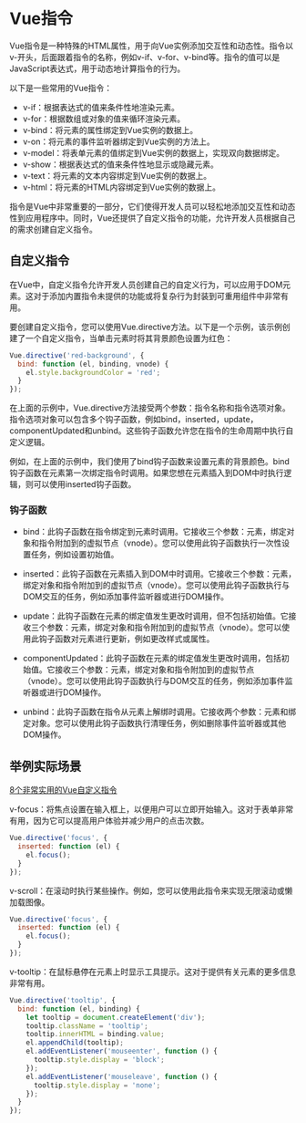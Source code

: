 # Vue指令

Vue指令是一种特殊的HTML属性，用于向Vue实例添加交互性和动态性。指令以v-开头，后面跟着指令的名称，例如v-if、v-for、v-bind等。指令的值可以是JavaScript表达式，用于动态地计算指令的行为。

以下是一些常用的Vue指令：

- v-if：根据表达式的值来条件性地渲染元素。
- v-for：根据数组或对象的值来循环渲染元素。
- v-bind：将元素的属性绑定到Vue实例的数据上。
- v-on：将元素的事件监听器绑定到Vue实例的方法上。
- v-model：将表单元素的值绑定到Vue实例的数据上，实现双向数据绑定。
- v-show：根据表达式的值来条件性地显示或隐藏元素。
- v-text：将元素的文本内容绑定到Vue实例的数据上。
- v-html：将元素的HTML内容绑定到Vue实例的数据上。

指令是Vue中非常重要的一部分，它们使得开发人员可以轻松地添加交互性和动态性到应用程序中。同时，Vue还提供了自定义指令的功能，允许开发人员根据自己的需求创建自定义指令。


## 自定义指令

在Vue中，自定义指令允许开发人员创建自己的自定义行为，可以应用于DOM元素。这对于添加内置指令未提供的功能或将复杂行为封装到可重用组件中非常有用。

要创建自定义指令，您可以使用Vue.directive方法。以下是一个示例，该示例创建了一个自定义指令，当单击元素时将其背景颜色设置为红色：
```javascript
Vue.directive('red-background', {
  bind: function (el, binding, vnode) {
    el.style.backgroundColor = 'red';
  }
});
```
在上面的示例中，Vue.directive方法接受两个参数：指令名称和指令选项对象。指令选项对象可以包含多个钩子函数，例如bind，inserted，update，componentUpdated和unbind。这些钩子函数允许您在指令的生命周期中执行自定义逻辑。

例如，在上面的示例中，我们使用了bind钩子函数来设置元素的背景颜色。bind钩子函数在元素第一次绑定指令时调用。如果您想在元素插入到DOM中时执行逻辑，则可以使用inserted钩子函数。

### 钩子函数

- bind：此钩子函数在指令绑定到元素时调用。它接收三个参数：元素，绑定对象和指令附加到的虚拟节点（vnode）。您可以使用此钩子函数执行一次性设置任务，例如设置初始值。

- inserted：此钩子函数在元素插入到DOM中时调用。它接收三个参数：元素，绑定对象和指令附加到的虚拟节点（vnode）。您可以使用此钩子函数执行与DOM交互的任务，例如添加事件监听器或进行DOM操作。

- update：此钩子函数在元素的绑定值发生更改时调用，但不包括初始值。它接收三个参数：元素，绑定对象和指令附加到的虚拟节点（vnode）。您可以使用此钩子函数对元素进行更新，例如更改样式或属性。

- componentUpdated：此钩子函数在元素的绑定值发生更改时调用，包括初始值。它接收三个参数：元素，绑定对象和指令附加到的虚拟节点（vnode）。您可以使用此钩子函数执行与DOM交互的任务，例如添加事件监听器或进行DOM操作。

- unbind：此钩子函数在指令从元素上解绑时调用。它接收两个参数：元素和绑定对象。您可以使用此钩子函数执行清理任务，例如删除事件监听器或其他DOM操作。

## 举例实际场景


[8个非常实用的Vue自定义指令](https://mp.weixin.qq.com/s/nBz1cxFWceU_txQhekBPZQ)


v-focus：将焦点设置在输入框上，以便用户可以立即开始输入。这对于表单非常有用，因为它可以提高用户体验并减少用户的点击次数。
```javascript
Vue.directive('focus', {
  inserted: function (el) {
    el.focus();
  }
});
```

v-scroll：在滚动时执行某些操作。例如，您可以使用此指令来实现无限滚动或懒加载图像。
```javascript
Vue.directive('focus', {
  inserted: function (el) {
    el.focus();
  }
});
```

v-tooltip：在鼠标悬停在元素上时显示工具提示。这对于提供有关元素的更多信息非常有用。
```javascript
Vue.directive('tooltip', {
  bind: function (el, binding) {
    let tooltip = document.createElement('div');
    tooltip.className = 'tooltip';
    tooltip.innerHTML = binding.value;
    el.appendChild(tooltip);
    el.addEventListener('mouseenter', function () {
      tooltip.style.display = 'block';
    });
    el.addEventListener('mouseleave', function () {
      tooltip.style.display = 'none';
    });
  }
});

```